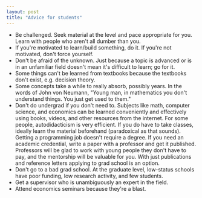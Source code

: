```yaml
---
layout: post
title: "Advice for students"
---
```


* Be challenged. Seek material at the level and pace appropriate for you.
  Learn with people who aren't all dumber than you.
* If you're motivated to learn/build something, do it. If you're not motivated,
  don't force yourself.
* Don't be afraid of the unknown. Just because a topic is advanced or
  is in an unfamiliar field doesn't mean it's difficult to learn; go for it.
* Some things can't be learned from textbooks because the textbooks don't
  exist, e.g. decision theory.
* Some concepts take a while to really absorb, possibly years. In the words
  of John von Neumann,
  "Young man, in mathematics you don't understand things. You just get used to
  them."
* Don't do undergrad if you don't need to. Subjects like math, computer
  science, and economics can be learned conveniently and effectively
  using books, videos, and other resources from the internet. For some
  people, autodidacticism is very efficient.
  If you do have to take classes, ideally learn the material beforehand
  (paradoxical as that sounds).
  Getting a programming job doesn't require a degree. If you need an
  academic credential, write a paper with a professor and get it published.
  Professors will be glad to work with young people they don't have to pay,
  and the mentorship will be valuable for you.
  With just publications and reference letters applying to grad school is an
  option.
* Don't go to a bad grad school. At the graduate level, low-status schools
  have poor funding, low research activity, and few students.
* Get a supervisor who is unambiguously an expert in the field.
* Attend economics seminars because they're a blast.

<!--
* The world doesn't need more junk research, focus on quality rather than
  quantity.
* Sometimes in research it's more productive to explore without a particular
  target. Open problems can be daunting. Start with something tractable,
  even if it's pretty random. Once you've made progress, you might see how
  your approach can be extended.
-->
